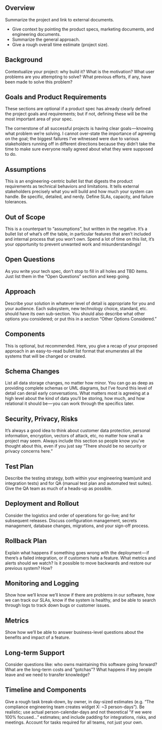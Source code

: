 ## Overview

Summarize the project and link to external documents.

- Give context by pointing the product specs, marketing documents, and engineering documents.
- Summarize the general approach.
- Give a rough overall time estimate (project size).

## Background

Contextualize your project: why build it? What is the motivation? What user problems are you attempting to solve? What previous efforts, if any, have been made to solve this problem?

## Goals and Product Requirements

These sections are optional if a product spec has already clearly defined the project goals and requirements; but if not, defining these will be the most important area of your spec.

The cornerstone of all successful projects is having clear goals — knowing what problem we’re solving. I cannot over-state the importance of agreeing on the goal; the biggest failures I’ve witnessed were due to various stakeholders running off in different directions because they didn’t take the time to make sure everyone really agreed about what they were supposed to do.

## Assumptions

This is an engineering-centric bullet list that digests the product requirements as technical behaviors and limitations. It tells external stakeholders precisely what you will build and how much your system can handle. Be specific, detailed, and nerdy. Define SLAs, capacity, and failure tolerances.

## Out of Scope

This is a counterpart to “assumptions”, but written in the negative. It’s a bullet list of what’s off the table, in particular features that aren’t included and internal process that you won’t own. Spend a lot of time on this list, it’s your opportunity to prevent unwanted work and misunderstandings!

## Open Questions

As you write your tech spec, don’t stop to fill in all holes and TBD items. Just list them in the “Open Questions” section and keep going.

## Approach

Describe your solution in whatever level of detail is appropriate for you and your audience. Each subsystem, new technology choice, standard, etc. should have its own sub-section. You should also describe what other options you considered; or put this in a section “Other Options Considered.”

## Components

This is optional, but recommended. Here, you give a recap of your proposed approach in an easy-to-read bullet list format that enumerates all the systems that will be changed or created.

## Schema Changes

List all data storage changes, no matter how minor. You can go as deep as providing complete schemas or UML diagrams, but I’ve found this level of detail can derail early conversations. What matters most is agreeing at a high level about the kind of data you’ll be storing, how much, and how relational it should be — you can work through the specifics later.

## Security, Privacy, Risks

It’s always a good idea to think about customer data protection, personal information, encryption, vectors of attack, etc, no matter how small a project may seem. Always include this section so people know you’ve thought about this, even if you just say “There should be no security or privacy concerns here.”

## Test Plan

Describe the testing strategy, both within your engineering team(unit and integration tests) and for QA (manual test plan and automated test suites). Give the QA team as much of a heads-up as possible.

## Deployment and Rollout

Consider the logistics and order of operations for go-live; and for subsequent releases. Discuss configuration management, secrets management, database changes, migrations, and your sign-off process.

## Rollback Plan

Explain what happens if something goes wrong with the deployment — if there’s a failed integration, or if customers hate a feature. What metrics and alerts should we watch? Is it possible to move backwards and restore our previous system? How?

## Monitoring and Logging

Show how we’ll know we’ll know if there are problems in our software, how we can track our SLAs, know if the system is healthy, and be able to search through logs to track down bugs or customer issues.

## Metrics

Show how we’ll be able to answer business-level questions about the benefits and impact of a feature.

## Long-term Support

Consider questions like: who owns maintaining this software going forward? What are the long-term costs and “gotchas”? What happens if key people leave and we need to transfer knowledge?

## Timeline and Components

Give a rough task break-down, by owner, in day-sized estimates (e.g. “The compliance engineering team creates widget X: ~3 person-days”). Be realistic; use actual person-calendar-days and not theoretical “if we were 100% focused…” estimates; and include padding for integrations, risks, and meetings. Account for tasks required for all teams, not just your own.

